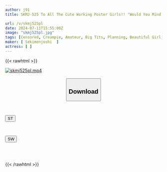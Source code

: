 ```yaml
---
author: j91
title: SKMJ-525 To All The Cute Working Poster Girls!! "Would You Mind Taking My Virginity In Between Work!?" 2 During The Break, Listening To The Troubles Of A Virgin Guy Tickles My Maternal Instinct And Makes My Vagina Tingle And Blush With Arousal (^^;) "I Wonder If It's Okay If I'm The First" Miracle Development Lol Virginity Graduation During Work, Raw Sex, Continuous Creampie Sex Special

url: /v/skmj525pl
date: 2024-07-11T15:55:00Z
image: "skmj525pl.jpg"
tags: [Censored, Creampie, Amateur, Big Tits, Planning, Beautiful Girl, Cowgirl, Slut, Various Professions, Nampa, 4HR+, Slender, Virgin Man	]
maker: [ Sekimenjoshi  ]
actress: [ ]
---
```



{{< rawhtml >}}

<div class="video" data-videoid="2LBD316bPXSBK0">
    <a href="javascript:;">
        <img src="/v/skmj525pl/skmj525pl.jpg" width="WIDTH" height="HEIGHT" alt="skmj525pl.mp4" loading="lazy">
    </a>
</div>

<script type="text/javascript" src="https://j91.asia/asset/on-demand-st.js"></script>

<br>
  <link rel="stylesheet" href="https://j91.asia/asset/bs5.css">
  
  <center>
  <button class="btn btn-primary" type="button" data-bs-toggle="collapse" data-bs-target=".multi-collapse" aria-expanded="false" aria-controls="multiCollapseExample1 multiCollapseExample2"><h2>Download</h2></button></center>
</p>
<div class="row">
  <div class="col">
    <div class="collapse multi-collapse" id="multiCollapseExample1">
      <div class="card card-body">
	      	      <br>
<div class="buttons">  
<p><a href="/v/skmj525pl/st.html" target="_blank"><button class="btn-hover color-3"><i class="fa fa-download"></i> ST</button></a></p></div>
    </div>
  </div>
</div>
  <div class="col">
    <div class="collapse multi-collapse" id="multiCollapseExample2">
      <div class="card card-body">
	      <br>
<div class="buttons">
<p><a href="/v/skmj525pl/sw.html" target="_blank"><button class="btn-hover color-2"><i class="fa fa-download"></i> SW</button></a></p></div>
<br><br>
      </div>
    </div>
  </div>
</div>

{{< /rawhtml >}}